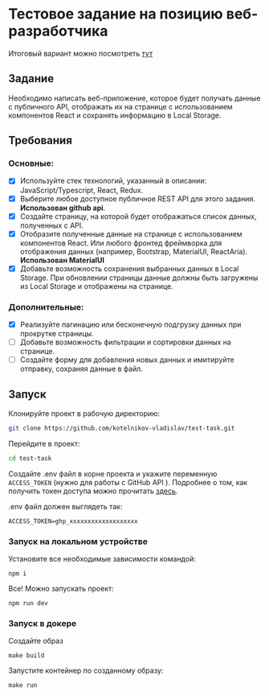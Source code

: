 # Тестовое задание на позицию веб-разработчика

Итоговый вариант можно посмотреть [тут](http://vladkoj3.beget.tech/)

## Задание
Необходимо написать веб-приложение, которое будет получать данные с публичного API, отображать их на странице с использованием компонентов React и сохранять информацию в Local Storage.

## Требования
### Основные:
- [x] Используйте стек технологий, указанный в описании: JavaScript/Typescript, React, Redux. 
- [x] Выберите любое доступное публичное REST API для этого задания. **Использован github api**.
- [x] Создайте страницу, на которой будет отображаться список данных, полученных с  API.
- [x] Отобразите полученные данные на странице с использованием компонентов React. Или любого фронтед фреймворка для отображения данных (например, Bootstrap, MaterialUI, ReactAria). **Использован MaterialUI**
- [x] Добавьте возможность сохранения выбранных данных в Local Storage. При обновлении страницы данные должны быть загружены из Local Storage и отображены на странице.

### Дополнительные:

- [x] Реализуйте пагинацию или бесконечную подгрузку данных при прокрутке страницы.
- [ ] Добавьте возможность фильтрации и сортировки данных на странице.
- [ ] Создайте форму для добавления новых данных и имитируйте отправку, сохраняя данные в файл.​​

## Запуск
Клонируйте проект в рабочую директорию:
```bash
git clone https://github.com/kotelnikov-vladislav/test-task.git
```

Перейдите в проект:
```bash
cd test-task
```

Создайте .env файл в корне проекта и укажите переменную `ACCESS_TOKEN` (нужно для работы с GitHub API ). Подробнее о том, как получить токен доступа можно прочитать [здесь](https://docs.github.com/en/enterprise-server@3.6/authentication/keeping-your-account-and-data-secure/managing-your-personal-access-tokens#keeping-your-personal-access-tokens-secure).

.env файл должен выглядеть так:
```
ACCESS_TOKEN=ghp_xxxxxxxxxxxxxxxxxxx
```

### Запуск на локальном устройстве

Установите все необходимые зависимости командой:
```
npm i
```

Все! Можно запускать проект:
```
npm run dev
```

### Запуск в докере
Создайте образ
```
make build
```

Запустите контейнер по созданному образу:
```
make run
```